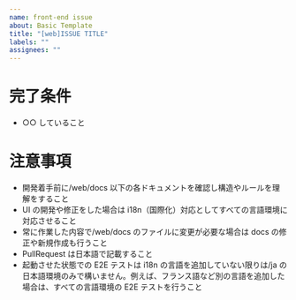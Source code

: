```yaml
---
name: front-end issue
about: Basic Template
title: "[web]ISSUE TITLE"
labels: ""
assignees: ""
---
```


# 完了条件

- ○○ していること

# 注意事項

- 開発着手前に/web/docs 以下の各ドキュメントを確認し構造やルールを理解をすること
- UI の開発や修正をした場合は i18n（国際化）対応としてすべての言語環境に対応させること
- 常に作業した内容で/web/docs のファイルに変更が必要な場合は docs の修正や新規作成も行うこと
- PullRequest は日本語で記載すること
- 起動させた状態での E2E テストは i18n の言語を追加していない限りは/ja の日本語環境のみで構いません。例えば、フランス語など別の言語を追加した場合は、すべての言語環境の E2E テストを行うこと
